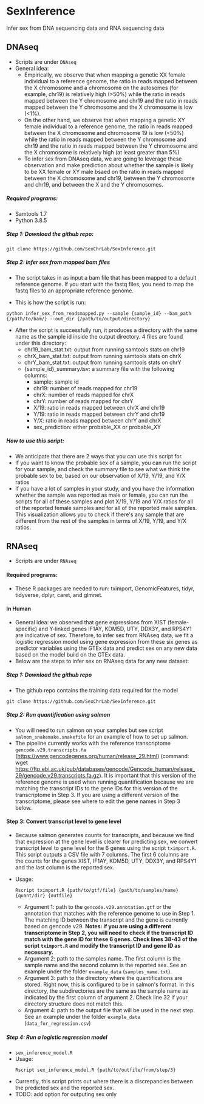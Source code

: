 # SexInference
Infer sex from DNA sequencing data and RNA sequencing data

## DNAseq
- Scripts are under `DNAseq`
- General idea: 
    - Empirically, we observe that when mapping a genetic XX female individual to a reference genome, the ratio in reads mapped between the X chromosome and a chromosome on the autosomes (for example, chr19) is relatively high (>50%) while the ratio in reads mapped between the Y chromosome and chr19 and the ratio in reads mapped between the Y chromosome and the X chromosome is low (<1%). 
    - On the other hand, we observe that when mapping a genetic XY female individual to a reference genome, the ratio in reads mapped between the X chromosome and chromosome 19 is low (<50%) while the ratio in reads mapped between the Y chromosome and chr19 and the ratio in reads mapped between the Y chromosome and the X chromosome is relatively high (at least greater than 5%)
    - To infer sex from DNAseq data, we are going to leverage these observation and make prediction about whether the sample is likely to be XX female or XY male bsaed on the ratio in reads mapped between the X chromosome and chr19, between the Y chromosome and chr19, and between the X and the Y chromosomes. 
    
##### Required programs:
- Samtools 1.7
- Python 3.8.5
    
##### Step 1: Download the github repo:
```
git clone https://github.com/SexChrLab/SexInference.git
```

##### Step 2: Infer sex from mapped bam files
- The script takes in as input a bam file that has been mapped to a default reference genome. If you start with the fastq files, you need to map the fastq files to an appropriate reference genome. 

- This is how the script is run:
```
python infer_sex_from_readsmapped.py --sample {sample_id} --bam_path {/path/to/bam/} --out_dir {/path/to/output/directory}
```

- After the script is successfully run, it produces a directory with the same name as the sample id inside the output directory. 4 files are found under this directory:
    - chr19_bam_stat.txt: output from running samtools stats on chr19
    - chrX_bam_stat.txt: output from running samtools stats on chrX
    - chrY_bam_stat.txt: output from running samtools stats on chrY
    - {sample_id}_summary.tsv: a summary file with the following columns:
        - sample: sample id
        - chr19: number of reads mapped for chr19
        - chrX: number of reads mapped for chrX
        - chrY: number of reads mapped for chrY
        - X/19: ratio in reads mapped between chrX and chr19
        - Y/19: ratio in reads mapped between chrY and chr19
        - Y/X: ratio in reads mapped between chrY and chrX
        - sex_prediction: either probable_XX or probable_XY
        
##### How to use this script:
- We anticipate that there are 2 ways that you can use this script for. 
- If you want to know the probable sex of a sample, you can run the script for your sample, and check the summary file to see what we think the probable sex to be, based on our observation of X/19, Y/19, and Y/X ratios
- If you have a lot of samples in your study, and you have the information whether the sample was reported as male or female, you can run the scripts for all of these samples and plot X/19, Y/19 and Y/X ratios for all of the reported female samples and for all of the reported male samples. This visualization allows you to check if there's any sample that are different from the rest of the samples in terms of X/19, Y/19, and Y/X ratios. 


## RNAseq
- Scripts are under `RNAseq`

#### Required programs:
- These R packages are needed to run: tximport, GenomicFeatures, tidyr, tidyverse, dplyr, caret, and glmnet. 

#### In Human
- General idea: we observed that gene expressions from XIST (female-specific) and Y-linked genes IF1AY, KDM5D, UTY, DDX3Y, and RPS4Y1 are indicative of sex. Therefore, to infer sex from RNAseq data, we fit a logistic regression model using gene expression from these six genes as predictor variables using the GTEx data and predict sex on any new data based on the model build on the GTEx data.
- Below are the steps to infer sex on RNAseq data for any new dataset:

##### Step 1: Download the github repo
- The github repo contains the training data required for the model
```
git clone https://github.com/SexChrLab/SexInference.git
```

##### Step 2: Run quantification using salmon
- You will need to run salmon on your samples but see script `salmon_snakemake.snakefile` for an example of how to set up salmon. 
- The pipeline currently works with the reference transcriptome `gencode.v29.transcripts.fa` (https://www.gencodegenes.org/human/release_29.html) (command: wget https://ftp.ebi.ac.uk/pub/databases/gencode/Gencode_human/release_29/gencode.v29.transcripts.fa.gz). It is important that this version of the reference genome is used when running quantification because we are matching the transcript IDs to the gene IDs for this version of the transcriptome in Step 3. If you are using a different version of the transcriptome, please see where to edit the gene names in Step 3 below. 
#### Step 3: Convert transcript level to gene level
- Because salmon generates counts for transcripts, and because we find that expression at the gene level is clearer for predicting sex, we convert transcript level to gene level for the 6 genes using the script `tximport.R`. This script outputs a CSV file with 7 columns. The first 6 columns are the counts for the genes XIST, IF1AY, KDM5D, UTY, DDX3Y, and RPS4Y1 and the last column is the reported sex. 
- Usage:
    ```
    Rscript tximport.R {path/to/gtf/file} {path/to/samples/name} {quant/dir} {outfile}
    ```

    + Argument 1: path to the `gencode.v29.annotation.gtf` or the annotation that matches with the reference genome to use in Step 1. The matching ID between the transcript and the gene is currently based on gencode v29. **Notes: if you are using a different transcriptome in Step 2, you will need to check if the transcript ID match with the gene ID for these 6 genes. Check lines 38-43 of the script `tximport.R` and modify the transcript ID and gene ID as necessary.**
    + Argument 2: path to the samples name. The first column is the sample name and the second column is the reported sex. See an example under the folder `example_data` (`samples_name.txt`).
    + Argument 3: path to the directory where the quantifications are stored. Right now, this is configured to be in salmon's format. In this directory, the subdirectories are the same as the sample name as indicated by the first column of argument 2. Check line 32 if your directory structure does not match this.
    + Argument 4: path to the output file that will be used in the next step. See an example under the folder `example_data` (`data_for_regression.csv`) 
##### Step 4: Run a logistic regression model
- `sex_inference_model.R`
- Usage:
    ```
    Rscript sex_inference_model.R {path/to/outfile/from/step/3}
    ```
- Currently, this script prints out where there is a discrepancies between the predicted sex and the reported sex. 
- TODO: add option for outputing sex only
